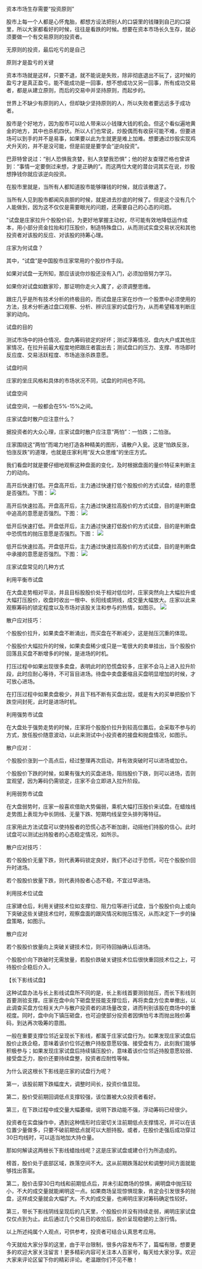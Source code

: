 资本市场生存需要“投资原则”

股市上每一个人都是心怀鬼胎，都想方设法把别人的口袋里的钱赚到自己的口袋里，所以大家都看好的时候，往往是看跌的时候。想要在资本市场长久生存，就必须要做一个有交易原则的投资者。

无原则的投资，最后吃亏的是自己

原则才是盈亏的关键

资本市场就是这样，只要不退，就不能说是失败，除非彻底退出不玩了，这时候的盈亏才是真正盈亏。能不能成功是一回事，想不想成功又另一回事，所有成功交易者，都是从建立原则，而后的交易中并坚持原则，而起步的。

世界上不缺少有原则的人，但却缺少坚持原则的人，所以失败者要远远多于成功者。


股市是个好地方，因为股市可以给人带来以小钱赚大钱的机会。但这个看似遍地黄金的地方，其中也杀机四伏。所以人们也常说，炒股偶而有收获可能不难，但要进场可以到手的并不是易事，如果要以此为生就更是难上加难。想要通过炒股实现鸡犬升天的，并不是没可能，但是前提是要学会“逆向投资”。

巴菲特曾说过：“别人恐惧我贪婪，别人贪婪我恐惧”；他的好友查理芒格也曾讲到：“事情一定要倒过来想，才是正确的”。而这两位大佬的潜台词其实在说，炒股想挣钱你就应该逆向投资。

在股市里就是，当所有人都知道股市能够赚钱的时候，就应该撤退了。

当所有人见到股市都闻风丧胆的时候，就是进去抄底的时候了。但是这个没有几个人能做到，因为这不仅仅是需要眼光的问题，还需要自己的心态的问题。


"试盘是庄家拉升个股股价前，为更好地掌握主动权，尽可能有效地降低运作成本，用小部分资金拉抬和打压股价，制造特殊盘口，从而测试实盘交易状况和其他投资者对该股的反应、对该股的持筹心理。

庄家为何试盘？

其中，“试盘”是中国股市庄家常用的个股炒作手段。

如果对试盘一无所知，那应该说你炒股还没有入门，必须加倍努力学习。

如果你对试盘如数家珍，那证明你走火入魔了，必须调整思维。

跟庄几乎是所有技术分析的终极目的，而试盘是庄家在炒作一个股票中必须使用的方法，技术分析通过盘口观察、分析、辨识庄家的试盘行为，从而希望精准判断庄家的动向。

试盘的目的

测试市场中的持仓情况、盘内筹码锁定的好坏；测试浮筹情况、盘内大户或其他庄家情况，在拉升前最大程度地把跟庄者震出去；测试盘口的压力、支撑、市场即时反应度、交易活跃程度、市场追涨杀跌意愿。

试盘时间

庄家的坐庄风格和具体的市场状况不同，试盘的时间也不同。

试盘空间

试盘空间，一般都会在5%-15%之间。

庄家试盘时散户应注意什么？

据投资者的大众心理，庄家试盘时散户应注意“两怕”：一怕跌；二怕涨。

庄家围绕这“两怕”而竭力地打造各种精美的图形，请散户入瓮。这是“怕跌反涨，怕涨反跌”的道理，也就是庄家利用“反大众思维”的坐庄方式。

我们看盘时就是要仔细地观察这种盘面的变化，及时根据盘面的量价特征来判断主力的动向。

高开后快速打低。开盘高开后，主力通过快速打低个股股价的方式试盘，结的意愿是否强烈。下图：
![](.\试盘\sp1.jpeg)

高开后快速拉高。开盘高开后，主力通过快速拉高股价的方式试盘，目的是判断盘中追高的意愿是否强烈。下图：
![](.\试盘\sp2.jpeg)

低开后快速打低。开盘低开后，主力通过快速打低股价的方式试盘，目的是判断盘中恐慌性的抛压意愿是否强烈。下图：
![](.\试盘\sp3.jpeg)

低开后快速拉高。开盘低开后，主力通过快速拉高股价的方式试盘，目的是判断盘中承接的意愿是否强烈。下图：
![](.\试盘\sp4.jpeg)

庄家试盘常见的几种方式

利用平衡市试盘

在大盘走势相对平淡，并且目标股股价处于相对低位时，庄家突然向上大幅拉升或大幅打压股价，收盘时收出一根中、长阳线或阴线，成交量大幅放大。庄家以此来观察筹码的锁定程度以及市场对该股关注和参与的热情，如图示。
![](.\试盘\sp5.jpeg)

散户应对技巧：

个股股价拉升，如果卖盘不断涌出，而买盘在不断减少，这是抛压沉重的体现。

个股股价大幅拉升的时候，如果卖盘稀少或只是一笔很大的卖单挂出，当个股股价回落且买盘不断增多的时候，是进场的时机。

打压过程中如果出现很多卖盘，表明此时的恐慌盘较多，庄家不会马上进入拉升阶段，此时应耐心等待，不可盲目进场。待盘中卖盘萎缩且买盘明显增加的时候，才可放心进场。

在打压过程中如果卖盘极少，并且下档不断有买盘出现，或是有大的买单把股价下跌空间封死，此时是进场时机。

利用强势市试盘

在大盘处于强势走势的时候，庄家将个股股价拉升到较高位置后，会采取不参与的方式，放任股价随意波动，以此来测试中小投资者的接盘和抛盘情况，如图示。  


散户应对：

个股股价涨到一个高点后，经过整理再次启动，并有效突破时可以进场或加仓。

个股股价下跌的时候，如果有强大的买盘进场，阻挡股价下跌，则可以进场，否则宜观望，因为筹码仍需锁定，庄家不会立即进入拉升阶段。

利用弱势市试盘

在大盘弱势时，庄家一般喜欢借助大势偏弱，乘机大幅打压股价来试盘。在蜡烛线走势图上表现为中长阴线、无量下跌、短期均线呈空头排列等特征。

庄家用此方法试盘可以使持股者的恐慌心态不断加剧，动摇他们持股的信心。此时试盘可以测试出持股者的心态稳定情况，如所示。


散户应对技巧：

若个股股价无量下跌，则代表筹码锁定良好，我们不必过于恐慌，可在个股股价回升时进场。

若个股股价放量下跌，则代表持股者心态不稳，不宜过早进场。

利用技术位试盘

庄家建仓后，利用关键技术位如支撑位、阻力位等进行试盘，当个股股价向上或向下突破这些关键技术位时，观察盘面的跟风情况和抛压情况，从而决定下一步的操盘策略，如图示。


散户应对

若个股股价放量向上突破关键技术位，则可待回抽确认后进场。

个股股价向下跌破时无需放量，若股价跌破关键技术位后很快重回技术位之上，可待股价企稳后介入。

【长下影线试盘】

这种试盘办法与长上影线试盘所不同的是，长上影线首要测验抛压，而长下影线则首要测验支撑。庄家在盘中向下砸盘至技能支撑位后，再将卖盘方位卖单撤出，以此调查买盘方位相关大户与散户投资者的进场量改变，进而判别该股在商场中的重视度。同时，盘中向下镇压砸盘，也可迫使部分投资者因惧怕亏本而抛出贱价筹码，到达再次吸筹的意图。

一般在重要支撑位邻近呈现长下影线，都属于庄家试盘行为。如果发现庄家试盘后股价止跌企稳，意味着该价位邻近散户持股意愿较强、接受盘有力，此刻我们能够积极参与；如果发现庄家试盘后持续镇压股价，意味着该价位邻近持股意愿较弱、接受盘乏力，股价还要持续盘整，投资者应耐性等候。


为什么说这根长下影线是庄家的试盘行为呢？

第一，该股前期下跌幅度大，调整时间长，投资价值显现。

第二，股价受前期回调低点支撑较强，该位置被大众投资者看好。

第三，在下跌过程中成交量大幅萎缩，说明下跌动能不强，浮动筹码已经很少。

投资者在实盘操作中，遇到这种情形时应密切关注前期低点支撑情况，并可以在该位置少量做多，只要不破前期低点就可以大胆持股。或者，在股价走强后成功穿过30日均线时，可以适当地加大持仓量。


那如何解读这两根长下影线蜡烛线呢？这是庄家试盘或建仓行为所造成的。

榜首，股价处于底部区域，跌落空间不大。这从前期跌落起伏和调整时间方面就能够找出答案。

第二，股价击穿30日均线和前期低点后，并未引起商场的惊惧，阐明盘中抛压较小，不大的成交量就能阐明这一点。如果商场呈现惊惧现象，肯定会引发很多的抛盘，这样成交量就会大幅扩大。不大的成交量，也阐明庄家对筹码确定性较好。

第三，带长下影线阴线呈现后的几天里，个股股价并没有持续走弱，阐明庄家试盘仅仅点到为止。此后通过几个交易日的收拾后，股价呈现稳健的上涨行情。

以上所述纯属个人观点，可供参考，投资者可结合认真思考应用。

今天就给大家分享的这里，由于平台限制，很多内容发布不了，篇幅有限，想要更多的欢迎大家关注留言！更多精彩内容可关注本人百家号，每天给大家分享。欢迎大家来评论区留下你的精彩评论。老温跟你们不见不散！